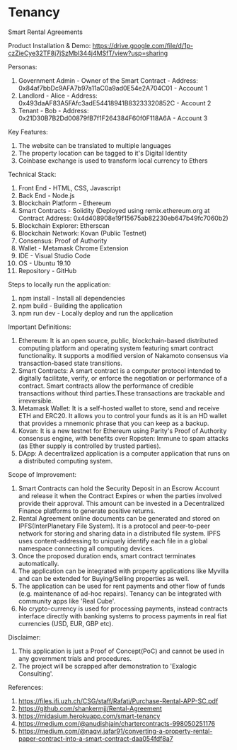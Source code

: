 # Tenancy
Smart Rental Agreements

Product Installation & Demo: https://drive.google.com/file/d/1p-czZieCye32TF8j7jSzMbl344j4MSfT/view?usp=sharing

Personas:

1. Government Admin - Owner of the Smart Contract - Address: 0x84af7bbDc9AFA7b97a11aC0a9ad0E54e2A704C01 - Account 1
2. Landlord - Alice - Address: 0x493daAF83A5FAfc3adE54418941B83233320852C - Account 2
3. Tenant - Bob - Address: 0x21D30B7B2Dd00879fB7f1F264384F60f0F118A6A - Account 3

Key Features:

1. The website can be translated to multiple languages
2. The property location can be tagged to it's Digital Identity
3. Coinbase exchange is used to transform local currency to Ethers

Technical Stack:

1. Front End - HTML, CSS, Javascript
2. Back End - Node.js
3. Blockchain Platform - Ethereum
4. Smart Contracts - Solidity (Deployed using remix.ethereum.org at Contract Address: 0x4d408908e19f15675ab82230eb647b49fc7060b2)
5. Blockchain Explorer: Etherscan
6. Blockchain Network: Kovan (Public Testnet)
7. Consensus: Proof of Authority
8. Wallet - Metamask Chrome Extension
9. IDE - Visual Studio Code
10. OS - Ubuntu 19.10
11. Repository - GitHub

Steps to locally run the application:

1. npm install - Install all dependencies
2. npm build - Building the application
3. npm run dev - Locally deploy and run the application

Important Definitions:

1. Ethereum: It is an open source, public, blockchain-based distributed computing platform and operating system featuring smart contract functionality. It supports a modified version of Nakamoto consensus via transaction-based state transitions. 
2. Smart Contracts: A smart contract is a computer protocol intended to digitally facilitate, verify, or enforce the negotiation or performance of a contract. Smart contracts allow the performance of credible transactions without third parties.These transactions are trackable and irreversible.
3. Metamask Wallet: It is a self-hosted wallet to store, send and receive ETH and ERC20. It allows you to control your funds as it is an HD wallet that provides a mnemonic phrase that you can keep as a backup.
4. Kovan: It is a new testnet for Ethereum using Parity's Proof of Authority consensus engine, with benefits over Ropsten: Immune to spam attacks (as Ether supply is controlled by trusted parties).
5. DApp: A decentralized application is a computer application that runs on a distributed computing system. 

Scope of Improvement:

1. Smart Contracts can hold the Security Deposit in an Escrow Account and release it when the Contract Expires or when the parties involved provide their approval. This amount can be invested in a Decentralized Finance platforms to generate positive returns.
2. Rental Agreement online documents can be generated and stored on IPFS(InterPlanetary File System). It is a protocol and peer-to-peer network for storing and sharing data in a distributed file system. IPFS uses content-addressing to uniquely identify each file in a global namespace connecting all computing devices.
3. Once the proposed duration ends, smart contract terminates automatically.
4. The application can be integrated with property applications like Myvilla and can be extended for Buying/Selling properties as well.
5. The application can be used for rent payments and other flow of funds (e.g. maintenance of ad-hoc repairs). Tenancy can be integrated with community apps like 'Real Cube'.
6. No crypto-currency is used for processing payments, instead contracts interface directly with banking systems to process payments in real fiat currencies (USD, EUR, GBP etc).

Disclaimer:

1. This application is just a Proof of Concept(PoC) and cannot be used in any government trials and procedures.
2. The project will be scrapped after demonstration to 'Exalogic Consulting'.

References:

1. https://files.ifi.uzh.ch/CSG/staff/Rafati/Purchase-Rental-APP-SC.pdf
2. https://github.com/shankermjj/Rental-Agreement
3. https://midasium.herokuapp.com/smart-tenancy
4. https://medium.com/@anudishjain/chartercontracts-998050251176
5. https://medium.com/@naqvi.jafar91/converting-a-property-rental-paper-contract-into-a-smart-contract-daa054fdf8a7
